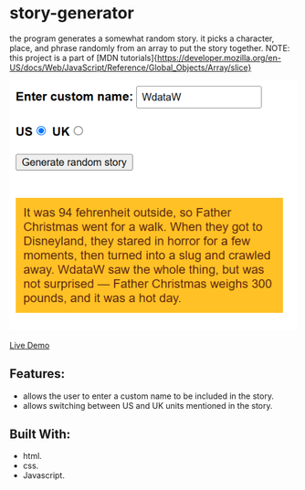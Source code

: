 # story-generator
the program generates a somewhat random story. it picks a character, place, and phrase randomly from an array to put the story together.
NOTE: this project is a part of [MDN tutorials]{https://developer.mozilla.org/en-US/docs/Web/JavaScript/Reference/Global_Objects/Array/slice} 

![Screenshot](preview.png)

[Live Demo](https://wdataw.github.io/mdn-story-generator/)

## Features:
- allows the user to enter a custom name to be included in the story.
- allows switching between US and UK units mentioned in the story.

## Built With:
- html.
- css.
- Javascript.
